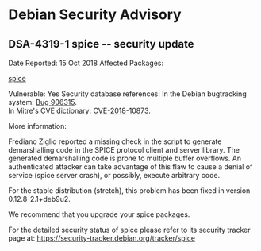
Debian Security Advisory
========================


DSA-4319-1 spice -- security update
-----------------------------------



Date Reported:
15 Oct 2018
Affected Packages:

[spice](https://packages.debian.org/src:spice)

Vulnerable:
Yes
Security database references:
In the Debian bugtracking system: [Bug 906315](https://bugs.debian.org/cgi-bin/bugreport.cgi?bug=906315).  
In Mitre's CVE dictionary: [CVE-2018-10873](https://security-tracker.debian.org/tracker/CVE-2018-10873).  

More information:

Frediano Ziglio reported a missing check in the script to generate
demarshalling code in the SPICE protocol client and server library. The
generated demarshalling code is prone to multiple buffer overflows. An
authenticated attacker can take advantage of this flaw to cause a denial
of service (spice server crash), or possibly, execute arbitrary code.


For the stable distribution (stretch), this problem has been fixed in
version 0.12.8-2.1+deb9u2.


We recommend that you upgrade your spice packages.


For the detailed security status of spice please refer to its security
tracker page at:
<https://security-tracker.debian.org/tracker/spice>





